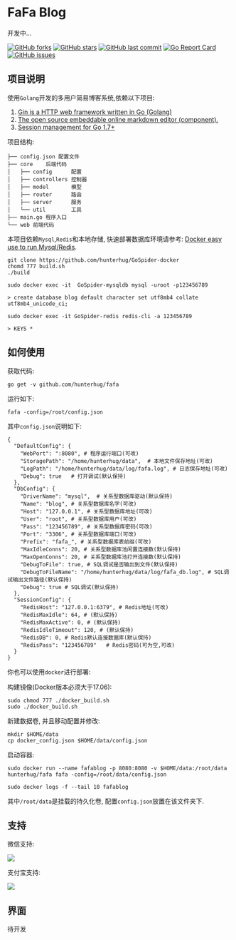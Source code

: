 # FaFa Blog

开发中...

[![GitHub forks](https://img.shields.io/github/forks/hunterhug/fafa.svg?style=social&label=Forks)](https://github.com/hunterhug/fafa/network)
[![GitHub stars](https://img.shields.io/github/stars/hunterhug/fafa.svg?style=social&label=Stars)](https://github.com/hunterhug/fafa/stargazers)
[![GitHub last commit](https://img.shields.io/github/last-commit/hunterhug/fafa.svg)](https://github.com/hunterhug/fafa)
[![Go Report Card](https://goreportcard.com/badge/github.com/hunterhug/fafa)](https://goreportcard.com/report/github.com/hunterhug/fafa)
[![GitHub issues](https://img.shields.io/github/issues/hunterhug/fafa.svg)](https://github.com/hunterhug/fafa/issues)


## 项目说明

使用`Golang`开发的多用户简易博客系统,依赖以下项目:

1. [Gin is a HTTP web framework written in Go (Golang)](https://github.com/gin-gonic/gin)
2. [The open source embeddable online markdown editor (component).](https://github.com/pandao/editor.md)
3. [Session management for Go 1.7+](https://github.com/alexedwards/scs)

项目结构:

```
├── config.json 配置文件
├── core    后端代码
│   ├── config      配置
│   ├── controllers 控制器
│   ├── model       模型
│   ├── router      路由
│   ├── server      服务
│   └── util        工具
├── main.go 程序入口
└── web 前端代码
```

本项目依赖`Mysql`,`Redis`和本地存储, 快速部署数据库环境请参考: [Docker easy use to run  Mysql/Redis](https://github.com/hunterhug/GoSpider-docker).

```
git clone https://github.com/hunterhug/GoSpider-docker
chomd 777 build.sh
./build

sudo docker exec -it  GoSpider-mysqldb mysql -uroot -p123456789

> create database blog default character set utf8mb4 collate utf8mb4_unicode_ci;

sudo docker exec -it GoSpider-redis redis-cli -a 123456789

> KEYS *
```

## 如何使用

获取代码:

```
go get -v github.com/hunterhug/fafa
```

运行如下:

```
fafa -config=/root/config.json
```

其中`config.json`说明如下:

```
{
  "DefaultConfig": {
    "WebPort": ":8080", # 程序运行端口(可改)
    "StoragePath": "/home/hunterhug/data",  # 本地文件保存地址(可改)
    "LogPath": "/home/hunterhug/data/log/fafa.log", # 日志保存地址(可改)
    "Debug": true   # 打开调试(默认保持)
  },
  "DbConfig": {
    "DriverName": "mysql",  # 关系型数据库驱动(默认保持)
    "Name": "blog", # 关系型数据库名字(可改)
    "Host": "127.0.0.1", # 关系型数据库地址(可改)
    "User": "root", # 关系型数据库用户(可改)
    "Pass": "123456789", # 关系型数据库密码(可改)
    "Port": "3306", # 关系型数据库端口(可改)
    "Prefix": "fafa_", # 关系型数据库表前缀(可改)
    "MaxIdleConns": 20, # 关系型数据库池闲置连接数(默认保持)
    "MaxOpenConns": 20, # 关系型数据库池打开连接数(默认保持)
    "DebugToFile": true, # SQL调试是否输出到文件(默认保持)
    "DebugToFileName": "/home/hunterhug/data/log/fafa_db.log", # SQL调试输出文件路径(默认保持)
    "Debug": true # SQL调试(默认保持)
  },
  "SessionConfig": {
    "RedisHost": "127.0.0.1:6379", # Redis地址(可改)
    "RedisMaxIdle": 64, # (默认保持)
    "RedisMaxActive": 0, # (默认保持)
    "RedisIdleTimeout": 120, # (默认保持)
    "RedisDB": 0, # Redis默认连接数据库(默认保持)
    "RedisPass": "123456789"   # Redis密码(可为空,可改)
  }
}
```

你也可以使用`docker`进行部署:

构建镜像(Docker版本必须大于17.06):

```
sudo chmod 777 ./docker_build.sh
sudo ./docker_build.sh
````

新建数据卷, 并且移动配置并修改:

```
mkdir $HOME/data
cp docker_config.json $HOME/data/config.json
```

启动容器:

```
sudo docker run --name fafablog -p 8080:8080 -v $HOME/data:/root/data hunterhug/fafa fafa -config=/root/data/config.json

sudo docker logs -f --tail 10 fafablog
```

其中`/root/data`是挂载的持久化卷, 配置`config.json`放置在该文件夹下.

## 支持

微信支持:

![](/support/weixin.jpg)

支付宝支持:

![](/support/alipay.png)


## 界面

待开发